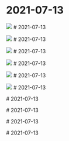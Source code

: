 # 2021-07-13

<page-tags text="发布于：2021-07-13"></page-tags>

<image-container>
  <img src="./pictures/IMG_20210713_215555.jpg"/>
</image-container># 2021-07-13

<page-tags text="发布于：2021-07-13"></page-tags>

<image-container>
  <img src="./pictures/IMG_20210713_215605_1.jpg"/>
</image-container># 2021-07-13

<page-tags text="发布于：2021-07-13"></page-tags>

<image-container>
  <img src="./pictures/IMG_20210713_215614_1.jpg"/>
</image-container># 2021-07-13

<page-tags text="发布于：2021-07-13"></page-tags>

<image-container>
  <img src="./pictures/IMG_20210713_215644_1.jpg"/>
</image-container># 2021-07-13

<page-tags text="发布于：2021-07-13"></page-tags>

<image-container>
  <img src="./pictures/IMG_20210713_215700.jpg"/>
</image-container># 2021-07-13

<page-tags text="发布于：2021-07-13"></page-tags>

<image-container>
  <img src="./pictures/IMG_20210713_220842.jpg"/>
</image-container># 2021-07-13

<page-tags text="发布于：2021-07-13"></page-tags>
<video-container>
  <source src="./pictures/VID_20210713_203612.mp4"/>
</video-container># 2021-07-13

<page-tags text="发布于：2021-07-13"></page-tags>
<video-container>
  <source src="./pictures/VID_20210713_213334.mp4"/>
</video-container># 2021-07-13

<page-tags text="发布于：2021-07-13"></page-tags>
<video-container>
  <source src="./pictures/VID_20210713_214318.mp4"/>
</video-container># 2021-07-13

<page-tags text="发布于：2021-07-13"></page-tags>
<video-container>
  <source src="./pictures/VID_20210713_215437.mp4"/>
</video-container># 2021-07-13

<page-tags text="发布于：2021-07-13"></page-tags>
<video-container>
  <source src="./pictures/VID_20210713_215710.mp4"/>
</video-container>